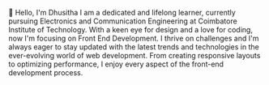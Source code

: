 👋 Hello, I'm Dhusitha
I am a dedicated and lifelong learner, currently pursuing Electronics and Communication Engineering at Coimbatore Institute of Technology. With a keen eye for design and a love for coding, now I'm focusing on Front End Development. I thrive on challenges and I'm always eager to stay updated with the latest trends and technologies in the ever-evolving world of web development. From creating responsive layouts to optimizing performance, I enjoy every aspect of the front-end development process. 
